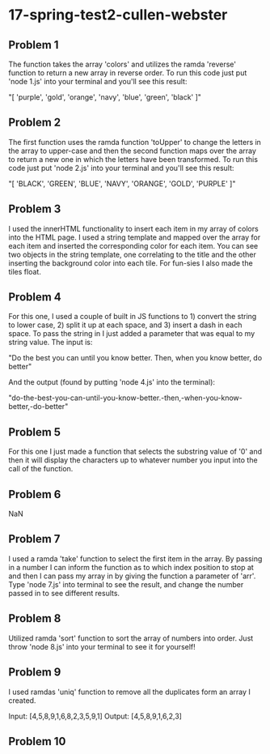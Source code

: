 # 17-spring-test2-cullen-webster

## Problem 1
The function takes the array 'colors' and utilizes the ramda 'reverse' function
to return a new array in reverse order. To run this code just put 'node 1.js'
into your terminal and you'll see this result:

"[ 'purple', 'gold', 'orange', 'navy', 'blue', 'green', 'black' ]"


## Problem 2
The first function uses the ramda function 'toUpper' to change the letters in the array to upper-case and then the second function maps over the array to return a new one in which the letters have been transformed. To run this code just put 'node 2.js' into your terminal and you'll see this result:

"[ 'BLACK', 'GREEN', 'BLUE', 'NAVY', 'ORANGE', 'GOLD', 'PURPLE' ]"

## Problem 3
I used the innerHTML functionality to insert each item in my array of colors into the HTML page. I used a string template and mapped over the array for each item and inserted the corresponding color for each item. You can see two objects in the string template, one correlating to the title and the other inserting the background color into each tile. For fun-sies I also made the tiles float.

## Problem 4
For this one, I used a couple of built in JS functions to 1) convert the string to lower case, 2) split it up at each space, and 3) insert a dash in each space. To pass the string in I just added a parameter that was equal to my string value. The input is:

"Do the best you can until you know better. Then, when you know better, do better"

And the output (found by putting 'node 4.js' into the terminal):

"do-the-best-you-can-until-you-know-better.-then,-when-you-know-better,-do-better"

## Problem 5
For this one I just made a function that selects the substring value of '0' and then it will display the characters up to whatever number you input into the call of the function.

## Problem 6
NaN

## Problem 7
I used a ramda 'take' function to select the first item in the array. By passing in a number I can inform the function as to which index position to stop at and then I can pass my array in by giving the function a parameter of 'arr'. Type 'node 7.js' into terminal to see the result, and change the number passed in to see different results.

## Problem 8
Utilized ramda 'sort' function to sort the array of numbers into order. Just throw 'node 8.js' into your terminal to see it for yourself!

## Problem 9
I used ramdas 'uniq' function to remove all the duplicates form an array I created.

Input: [4,5,8,9,1,6,8,2,3,5,9,1]
Output: [4,5,8,9,1,6,2,3]

## Problem 10
